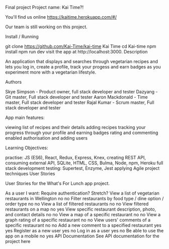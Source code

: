 Final project
Project name: Kai Time?!

You'll find us online https://kaitime.herokuapp.com/#/

Our team is still working on this project.

Install / Running

git clone https://github.com/Kai-Time/kai-time Kai Time
cd Kai-time
npm install
npm run dev
visit the app at http://localhost:3000.
Description

An application that displays and searches through vegetarian recipes and lets you log in, create a profile, track your progess and earn badges as you experiment more with a vegetarian lifestyle.

Authors

Skye Simpson - Product owner, full stack developer and tester
Dazyang - Git master, Full stack developer and tester
Aaron Mackdonald - Time master, Full stack developer and tester
Rajal Kumar -  Scrum master, Full stack developer and tester

App main features:

viewing list of recipes and their details
adding recipes
tracking your progress through your profile and earning badges
rating and commenting
enabled authorisation and adding users

Learning Objectives:

practise: JS (ES6), React, Redux, Express, Knex, creating REST API, consuming external API, SQLite, HTML, CSS, Bulma, Node, npm, Heroku
full stack development
testing: Supertest, Enzyme, Jest
applying Agile project techniques
User Stories

User Stories for the What's For Lunch app project.

As a user I want:	Require authentication?	Stretch?
View a list of vegetarian restaurants in Wellington	no	no
Filter restaurants by food type / dine option / order type	no	no
View a list of filtered restaurants	no	no
View filtered restaurants on a map	no	yes
View specific restaurant description, photo, and contact details	no	no
View a map of a specific restaurant	no	no
View a graph rating of a specific restaurant	no	no
View users' comments of a specific restaurant	no	no
Add a new comment to a specified restaurant	yes	yes
Register as a new user	yes	no
Log in as a user	yes	no
Be able to use the app on a mobile	no	yes
API Documentation
See API documentation for the project here
